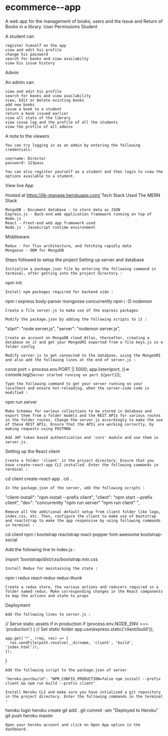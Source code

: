 # ecommerce--app
A web app for the management of books, users and the Issue and Return of Books in a library.
User Permissions
Student

A student can

    register himself on the app
    view and edit his profile
    change his password
    search for books and view availabilty
    view his issue history

Admin

An admin can

    view and edit his profile
    search for books and view availability
    view, Edit or Delete existing books
    add new books
    issue a book to a student
    return a book issued earlier
    view all stats of the library
    view issue log and the profile of all the students
    view the profile of all admins

A note to the viewers

    You can try logging in as an admin by entering the following credentials:

    username: Director
    password: 123pass

    You can also register yourself as a student and then login to view the options available to a student.

View live App

Hosted at https://lib-manage.herokuapp.com/
Tech Stack Used
The MERN Stack

    MongoDB - Document database - to store data as JSON
    Express.js - Back-end web application framework running on top of Node.js
    React - Front-end web app framework used
    Node.js - JavaScript runtime environment

Middleware

    Redux - For flux architecture, and fetching rapidly data
    Mongoose - ODM for MongoDB

Steps followed to setup the project
Setting up server and database

    Initialise a package.json file by entering the following command in terminal, after getting into the project directory :

npm init

    Install npm packages required for backend side :

npm i express body-parser mongoose concurrently
npm i -D nodemon

    Create a file server.js to make use of the express packages

    Modify the package.json by adding the following scripts to it :

  "start": "node server.js",
  "server": "nodemon server.js",

    Create an account on MongoDB cloud Atlas, thereafter, creating a database on it and get your MongoURI exported from a file keys.js in a folder config

    Modify server.js to get connected to the database, using the MongoURI and also add the following lines at the end of server.js :

const port = process.env.PORT || 5000;
app.listen(port, ()=> console.log(`Server started running on port ${port}`));

    Type the following command to get your server running on your localhost and ensure hot-reloading, when the server-side code is modified :

npm run server

    Make Schemas for various collections to be stored in database and export them from a folder models and the REST APIs for various routes in the folder routes. Change the server.js accordingly to make the use of these REST APIs. Ensure that the APIs are working correctly, by making requests using POSTMAN

    Add JWT token based authentication and 'cors' module and use them in server.js.

Setting up the React client

    Create a folder 'client' in the project directory. Ensure that you have create-react-app CLI installed. Enter the following commands in terminal :

cd client
create-react-app .
cd ..

    In the package.json of the server, add the following scripts :

"client-install": "npm install --prefix client",
"client": "npm start --prefix client",
"dev": "concurrently \"npm run server\" \"npm run client\" ",

    Remove all the additional default setup from client folder like logo, index.css, etc. Then, configure the client to make use of bootstrap and reactstrap to make the app responsive by using following commands in terminal :

cd client
npm i bootstrap reactstrap react-popper font-awesome bootstrap-social

Add the following line to index.js :

import 'bootstrap/dist/css/bootstrap.min.css

    Install Redux for maintaining the state :

npm i redux react-redux redux-thunk

    Create a redux store, the various actions and reducers required in a folder named redux. Make corresponding changes in the React components to map the actions and state to props

Deployment

    Add the following lines to server.js :

// Serve static assets if in production
if (process.env.NODE_ENV === 'production') {
    // Set static folder
    app.use(express.static('client/build'));
  
    app.get('*', (req, res) => {
      res.sendFile(path.resolve(__dirname, 'client', 'build', 'index.html'));
    });
  }

    Add the following script to the package.json of server

    "heroku-postbuild": "NPM_CONFIG_PRODUCTION=false npm install --prefix client && npm run build --prefix client"

    Install Heroku CLI and make sure you have intialised a git repository in the project directory. Enter the following commands in the terminal :

heroku login
heroku create
git add .
git commit -am "Deployed to Heroku"
git push heroku master

    Open your heroku account and click on Open App option in the dashboard.

